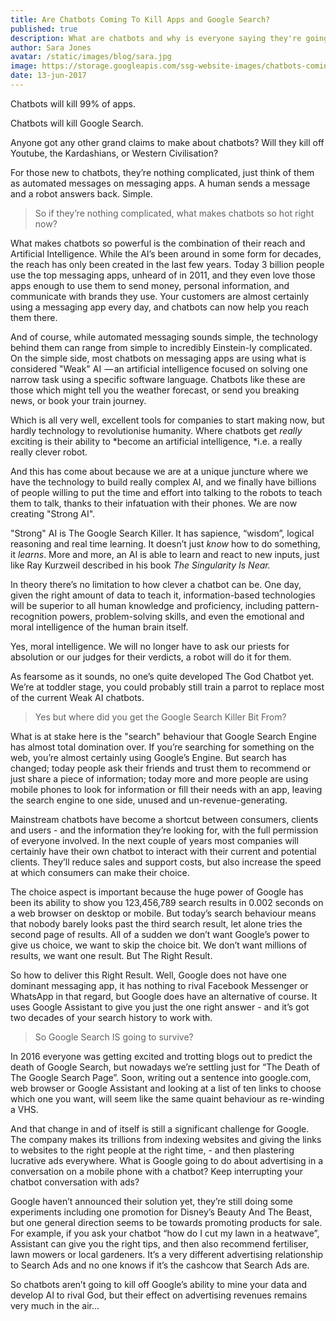```yaml
---
title: Are Chatbots Coming To Kill Apps and Google Search?
published: true
description: What are chatbots and why is everyone saying they're going to destroy the digital world as we know it? How do I make sure I'm on the winning side?
author: Sara Jones
avatar: /static/images/blog/sara.jpg
image: https://storage.googleapis.com/ssg-website-images/chatbots-coming-to-kill-apps/nuclear-weapons-test-67557_1920.jpg
date: 13-jun-2017
---
```


Chatbots will kill 99% of apps.

Chatbots will kill Google Search.

Anyone got any other grand claims to make about chatbots? Will they kill off Youtube, the Kardashians, or Western Civilisation?

For those new to chatbots, they’re nothing complicated, just think of them as automated messages on messaging apps. A human sends a message and a robot answers back. Simple.

> So if they’re nothing complicated, what makes chatbots so hot right now?

What makes chatbots so powerful is the combination of their reach and Artificial Intelligence. While the AI’s been around in some form for decades, the reach has only been created in the last few years. Today 3 billion people use the top messaging apps, unheard of in 2011, and they even love those apps enough to use them to send money, personal information, and communicate with brands they use. Your customers are almost certainly using a messaging app every day, and chatbots can now help you reach them there.

And of course, while automated messaging sounds simple, the technology behind them can range from simple to incredibly Einstein-ly complicated. On the simple side, most chatbots on messaging apps are using what is considered "Weak" AI  — an artificial intelligence focused on solving one narrow task using a specific software language. Chatbots like these are those which might tell you the weather forecast, or send you breaking news, or book your train journey.

Which is all very well, excellent tools for companies to start making now, but hardly technology to revolutionise humanity. Where chatbots get *really* exciting is their ability to *become an artificial intelligence, *i.e. a really really clever robot.

And this has come about because we are at a unique juncture where we have the technology to build really complex AI, and we finally have billions of people willing to put the time and effort into talking to the robots to teach them to talk, thanks to their infatuation with their phones. We are now creating "Strong AI".

"Strong" AI is The Google Search Killer. It has sapience, “wisdom”, logical reasoning and real time learning. It doesn’t just *know* how to do something, it *learns*. More and more, an AI is able to learn and react to new inputs, just like Ray Kurzweil described in his book *The Singularity Is Near.*

In theory there’s no limitation to how clever a chatbot can be. One day, given the right amount of data to teach it, information-based technologies will be superior to all human knowledge and proficiency, including pattern-recognition powers, problem-solving skills, and even the emotional and moral intelligence of the human brain itself.

Yes, moral intelligence. We will no longer have to ask our priests for absolution or our judges for their verdicts, a robot will do it for them.

As fearsome as it sounds, no one’s quite developed The God Chatbot yet. We’re at toddler stage, you could probably still train a parrot to replace most of the current Weak AI chatbots.

> Yes but where did you get the Google Search Killer Bit From?

What is at stake here is the "search" behaviour that Google Search Engine has almost total domination over. If you’re searching for something on the web, you’re almost certainly using Google’s Engine. But search has changed; today people ask their friends and trust them to recommend or just share a piece of information; today more and more people are using mobile phones to look for information or fill their needs with an app, leaving the search engine to one side, unused and un-revenue-generating.



Mainstream chatbots have become a shortcut between consumers, clients and users - and the information they’re looking for, with the full permission of everyone involved.  In the next couple of years most companies will certainly have their own chatbot to interact with their current and potential clients. They’ll reduce sales and support costs, but also increase the speed at which consumers can make their choice.

The choice aspect is important because the huge power of Google has been its ability to show you 123,456,789 search results in 0.002 seconds on a web browser on desktop or mobile. But today’s search behaviour means that nobody barely looks past the third search result, let alone tries the second page of results. All of a sudden we don’t want Google’s power to give us choice, we want to skip the choice bit. We don’t want millions of results, we want one result. But The Right Result.

So how to deliver this Right Result. Well, Google does not have one dominant messaging app, it has nothing to rival Facebook Messenger or WhatsApp in that regard, but Google does have an alternative of course. It uses Google Assistant to give you just the one right answer - and it’s got two decades of your search history to work with.

> So Google Search IS going to survive?

In 2016 everyone was getting excited and trotting blogs out to predict the death of Google Search, but nowadays we’re settling just for “The Death of The Google Search Page”. Soon, writing out a sentence into google.com, web browser or Google Assistant and looking at a list of ten links to choose which one you want, will seem like the same quaint behaviour as re-winding a VHS.

And that change in and of itself is still a significant challenge for Google. The company makes its trillions from indexing websites and giving the links to websites to the right people at the right time, - and then plastering lucrative ads everywhere. What is Google going to do about advertising in a conversation on a mobile phone with a chatbot? Keep interrupting your chatbot conversation with ads?

Google haven’t announced their solution yet, they’re still doing some experiments including one promotion for Disney’s Beauty And The Beast, but one general direction seems to be towards promoting products for sale. For example, if you ask your chatbot “how do I cut my lawn in a heatwave”, Assistant can give you the right tips, and then also recommend fertiliser, lawn mowers or local gardeners. It’s a very different advertising relationship to Search Ads and no one knows if it’s the cashcow that Search Ads are.

So chatbots aren’t going to kill off Google’s ability to mine your data and develop AI to rival God, but their effect on advertising revenues remains very much in the air…
